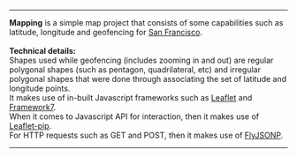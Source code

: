 ***
<b>Mapping</b> is a simple map project that consists of some capabilities such as latitude, longitude and geofencing for <a href="https://en.wikipedia.org/wiki/San_Francisco">San Francisco</a>.
<br> <br>
<b>Technical details:</b> <br>
Shapes used while geofencing (includes zooming in and out) are regular polygonal shapes (such as pentagon, quadrilateral, etc) and irregular polygonal shapes that were done through associating the set of latitude and longitude points.<br>
It makes use of in-built Javascript frameworks such as <a href="https://github.com/Leaflet/Leaflet">Leaflet</a> and <a href="https://github.com/nolimits4web/Framework7">Framework7</a>. <br>
When it comes to Javascript API for interaction, then it makes use of <a href="https://github.com/mapbox/leaflet-pip">Leaflet-pip</a>.<br>
For HTTP requests such as GET and POST, then it makes use of <a href="https://github.com/alotaiba/FlyJSONP">FlyJSONP</a>.<br>
***
